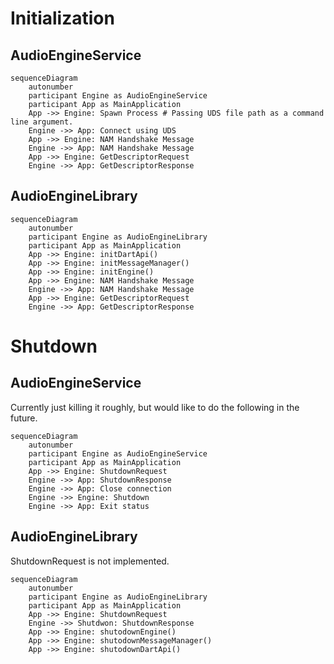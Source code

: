 # Initialization

## AudioEngineService

```mermaid
sequenceDiagram
    autonumber
    participant Engine as AudioEngineService
    participant App as MainApplication
    App ->> Engine: Spawn Process # Passing UDS file path as a command line argument.
    Engine ->> App: Connect using UDS
    App ->> Engine: NAM Handshake Message
    Engine ->> App: NAM Handshake Message
    App ->> Engine: GetDescriptorRequest
    Engine ->> App: GetDescriptorResponse
```

## AudioEngineLibrary

```mermaid
sequenceDiagram
    autonumber
    participant Engine as AudioEngineLibrary
    participant App as MainApplication
    App ->> Engine: initDartApi()
    App ->> Engine: initMessageManager()
    App ->> Engine: initEngine()
    App ->> Engine: NAM Handshake Message
    Engine ->> App: NAM Handshake Message
    App ->> Engine: GetDescriptorRequest
    Engine ->> App: GetDescriptorResponse
```

# Shutdown

## AudioEngineService

Currently just killing it roughly, but would like to do the following in the future.

```mermaid
sequenceDiagram
    autonumber
    participant Engine as AudioEngineService
    participant App as MainApplication
    App ->> Engine: ShutdownRequest
    Engine ->> App: ShutdownResponse
    Engine ->> App: Close connection
    Engine ->> Engine: Shutdown
    Engine ->> App: Exit status
```

## AudioEngineLibrary

ShutdownRequest is not implemented.

```mermaid
sequenceDiagram
    autonumber
    participant Engine as AudioEngineLibrary
    participant App as MainApplication
    App ->> Engine: ShutdownRequest
    Engine ->> Shutdwon: ShutdownResponse
    App ->> Engine: shutodownEngine()
    App ->> Engine: shutodownMessageManager()
    App ->> Engine: shutodownDartApi()
```